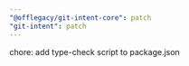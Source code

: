 ```yaml
---
"@offlegacy/git-intent-core": patch
"git-intent": patch
---
```


chore: add type-check script to package.json